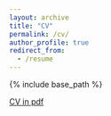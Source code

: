 ```yaml
---
layout: archive
title: "CV"
permalink: /cv/
author_profile: true
redirect_from:
  - /resume
---
```


{% include base_path %}

[CV in pdf](https://yirancaohk.github.io/files/Carol_CV_Nov.pdf)

<!-- Education
======
* Ph.D., Economics, Yale University, (Expected 2024)
* M.Phil, M.A., Economics, Yale University, 2022
* M.A., Economics, FGV EPGE, 2018
* B.A., Economics, PUC-Rio, 2015 -->

<!-- Work experience
======
* Summer 2015: Research Assistant
  * Github University
  * Duties included: Tagging issues
  * Supervisor: Professor Git

* Fall 2015: Research Assistant
  * Github University
  * Duties included: Merging pull requests
  * Supervisor: Professor Hub
  
Skills
======
* Skill 1
* Skill 2
  * Sub-skill 2.1
  * Sub-skill 2.2
  * Sub-skill 2.3
* Skill 3

Publications
======
  <ul>{% for post in site.publications %}
    {% include archive-single-cv.html %}
  {% endfor %}</ul>
  
Talks
======
  <ul>{% for post in site.talks %}
    {% include archive-single-talk-cv.html %}
  {% endfor %}</ul>
  
Teaching
======
  <ul>{% for post in site.teaching %}
    {% include archive-single-cv.html %}
  {% endfor %}</ul>
  
Service and leadership
======
* Currently signed in to 43 different slack teams -->
